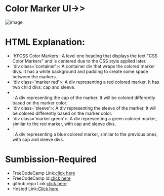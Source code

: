 # Color Marker UI->>
![image](https://github.com/namishagurunani/ColorMarker/assets/126158413/badc1dc0-8b9f-45fc-b978-5a74e22227cd)

# HTML Explanation:
- 'h1'CSS Color Markers : A level one heading that displays the text "CSS Color Markers" and is centered due to the CSS style applied later.
- 'div class='container'>: A container div that wraps the colored marker divs. It has a white background and padding to create some space between the markers.
- 'div class='marker red'>: A div representing a red colored marker. It has two child divs: cap and sleeve.
- '<div class="cap"></div>: A div representing the cap of the marker. It will be colored differently based on the marker color.
- 'div class='sleeve'></div>: A div representing the sleeve of the marker. It will be colored differently based on the marker color.
- 'div class='marker green'>: A div representing a green colored marker, similar to the red marker, with cap and sleeve divs.
- '<div class='marker blue'>: A div representing a blue colored marker, similar to the previous ones, with cap and sleeve divs.
# Sumbission-Required
- FreeCodeCamp Link:[click here](https://www.freecodecamp.org/learn/2022/responsive-web-design/learn-css-colors-by-building-a-set-of-colored-markers/step-94)
- FreeCodeCamp Id:[click here](https://www.freecodecamp.org/namisha_gurunani)
- github repo Link:[click here](https://github.com/namishagurunani/ColorMarker)
- Hosted Link:[Click here](https://namishagurunani.github.io/ColorMarker/)
